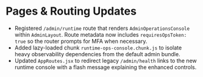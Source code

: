 # Pages & Routing Updates

- Registered `/admin/runtime` route that renders `AdminOperationsConsole` within `AdminLayout`. Route metadata now includes
  `requiresOpsToken: true` so the router prompts for MFA when necessary.
- Added lazy-loaded chunk `runtime-ops-console.chunk.js` to isolate heavy observability dependencies from the default admin
  bundle.
- Updated `AppRoutes.jsx` to redirect legacy `/admin/health` links to the new runtime console with a flash message explaining
  the enhanced controls.
